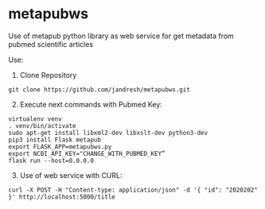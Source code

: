 # metapubws
Use of metapub python library as web service for get metadata from pubmed scientific articles

Use:

1. Clone Repository

```
git clone https://github.com/jandresh/metapubws.git
```

2. Execute next commands with Pubmed Key:

```
virtualenv venv
. venv/bin/activate
sudo apt-get install libxml2-dev libxslt-dev python3-dev
pip3 install Flask metapub
export FLASK_APP=metapubws.py
export NCBI_API_KEY="CHANGE_WITH_PUBMED_KEY”
flask run --host=0.0.0.0
```

3. Use of web service with CURL:

```
curl -X POST -H "Content-type: application/json" -d '{ "id": "2020202" }' http://localhost:5000/title
```